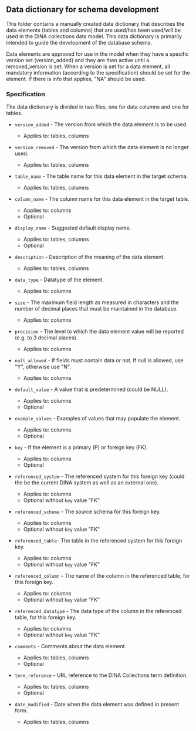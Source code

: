 ## Data dictionary for schema development

This folder contains a manually created data dictionary that
describes the data elements (tables and columns) that are used/has
been used/will be used in the DINA collections data model. This data
dictionary is primarily intended to guide the development of the
database schema.

Data elements are approved for use in the model when they have a
specific version set (version_added) and they are then active until a
removed_version is set. When a version is set for a data element, all
mandatory information (according to the specification) should be set
for the element. If there is info that applies, "NA" should be used.

### Specification
The data dictionary is divided in two files, one for data columns and
one for tables.

* `version_added` - The version from which the data element is to be used.
  * Applies to: tables, columns

* `version_removed` - The version from which the data element is no
  longer used.
  * Applies to: tables, columns

* `table_name` - The table name for this data element in the target schema.
  * Applies to: tables, columns

* `column_name` - The column name for this data element in the target table.
  * Applies to: columns
  * Optional

* `display_name` - Suggested default display name.
  * Applies to: tables, columns
  * Optional

* `description` - Description of the meaning of the data element.
  * Applies to: tables, columns

* `data_type` - Datatype of the element.
  * Applies to: columns

* `size` - The maximum field length as measured in characters and
  the number of decimal places that must be maintained in the database.
  * Applies to: columns

* `precision`  - The level to which the data element value will be
  reported (e.g. to 3 decimal places).
  * Applies to: columns

* `null_allowed` -  If fields must contain data or not. If null is
  allowed, use "Y", otherwise use "N".
  * Applies to: columns

* `default_value` - A value that is predetermined (could be NULL).
  * Applies to: columns
  * Optional

* `example_values` - Examples of values that may populate the element.
  * Applies to: columns
  * Optional

* `key` - If the element is a primary (P) or foreign key (FK).
  * Applies to: columns
  * Optional

* `referenced_system` - The referenced system for this foreign key
(could the be the current DINA system as well as an external one).
  * Applies to: columns
  * Optional without `key` value "FK"

* `referenced_schema` - The source schema for this foreign key.
  * Applies to: columns
  * Optional without `key` value "FK"

* `referenced_table`- The table in the referenced system for this
  foreign key.
  * Applies to: columns
  * Optional without `key` value "FK"

* `referenced_column` - The name of the column in the referenced
  table, for this foreign key.
  * Applies to: columns
  * Optional without `key` value "FK"

* `referenced_datatype` - The data type of the column in the referenced
  table, for this foreign key.
  * Applies to: columns
  * Optional without `key` value "FK"

* `comments` - Comments about the data element.
  * Applies to: tables, columns
  * Optional

* `term_reference` - URL reference to the DINA Collections term definition.
  * Applies to: tables, columns
  * Optional

* `date_modified` - Date when the data element was defined in present form.
  * Applies to: tables, columns
